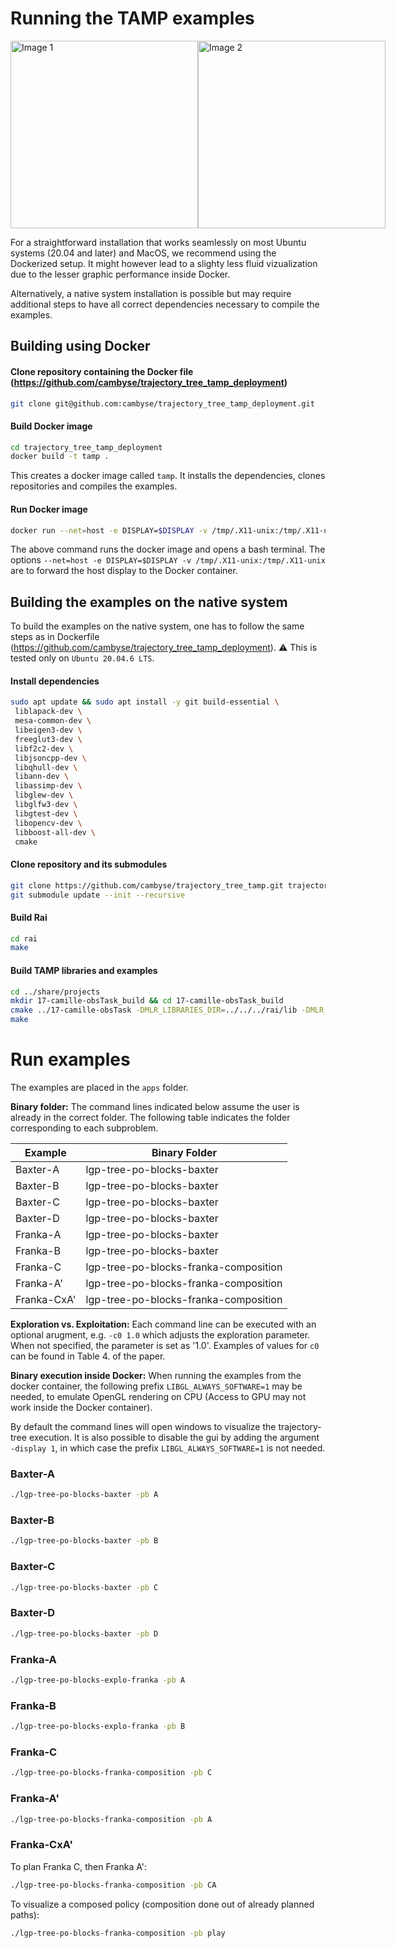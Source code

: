 # Running the TAMP examples

<div style="display: flex; justify-content: space-between; align-items: center;">
  <img src="doc/start-0.png" alt="Image 1" width="300">
  <img src="doc/franka_init.png" alt="Image 2" width="300">
</div>

For a straightforward installation that works seamlessly on most Ubuntu systems (20.04 and later) and MacOS, we recommend using the Dockerized setup. It might however lead to a slighty less fluid vizualization due to the lesser graphic performance inside Docker.

Alternatively, a native system installation is possible but may require additional steps to have all correct dependencies necessary to compile the examples.

## Building using Docker
#### Clone repository containing the Docker file (https://github.com/cambyse/trajectory_tree_tamp_deployment)

```bash
git clone git@github.com:cambyse/trajectory_tree_tamp_deployment.git
```


#### Build Docker image

```bash
cd trajectory_tree_tamp_deployment
docker build -t tamp .
```

This creates a docker image called `tamp`. It installs the dependencies, clones repositories and compiles the examples. 


#### Run Docker image

```bash
docker run --net=host -e DISPLAY=$DISPLAY -v /tmp/.X11-unix:/tmp/.X11-unix -it tamp /bin/bash
```

The above command runs the docker image and opens a bash terminal. The options `--net=host -e DISPLAY=$DISPLAY -v /tmp/.X11-unix:/tmp/.X11-unix` are to forward the host display to the Docker container.

## Building the examples on the native system

To build the examples on the native system, one has to follow the same steps as in Dockerfile (https://github.com/cambyse/trajectory_tree_tamp_deployment). ⚠️ This is tested only on `Ubuntu 20.04.6 LTS`.

#### Install dependencies

```bash
sudo apt update && sudo apt install -y git build-essential \
 liblapack-dev \
 mesa-common-dev \
 libeigen3-dev \
 freeglut3-dev \
 libf2c2-dev \
 libjsoncpp-dev \
 libqhull-dev \
 libann-dev \
 libassimp-dev \
 libglew-dev \
 libglfw3-dev \
 libgtest-dev \
 libopencv-dev \
 libboost-all-dev \
 cmake
```

#### Clone repository and its submodules
```bash
git clone https://github.com/cambyse/trajectory_tree_tamp.git trajectory_tree_tamp && cd trajectory_tree_tamp
git submodule update --init --recursive
```

#### Build Rai

```bash
cd rai
make
```

#### Build TAMP libraries and examples

```bash
cd ../share/projects
mkdir 17-camille-obsTask_build && cd 17-camille-obsTask_build
cmake ../17-camille-obsTask -DMLR_LIBRARIES_DIR=../../../rai/lib -DMLR_INCLUDE_DIR=../../../rai/rai -DCMAKE_BUILD_TYPE=Release
make
```

# Run examples
The examples are placed in the `apps` folder.

**Binary folder:** The command lines indicated below assume the user is already in the correct folder. The following table indicates the folder corresponding to each subproblem.

| Example      | Binary Folder                         |
|--------------|---------------------------------------|
| Baxter-A     | lgp-tree-po-blocks-baxter             |
| Baxter-B     | lgp-tree-po-blocks-baxter             |
| Baxter-C     | lgp-tree-po-blocks-baxter             |
| Baxter-D     | lgp-tree-po-blocks-baxter             |
| Franka-A     | lgp-tree-po-blocks-baxter             |
| Franka-B     | lgp-tree-po-blocks-baxter             |
| Franka-C     | lgp-tree-po-blocks-franka-composition |
| Franka-A'    | lgp-tree-po-blocks-franka-composition |
| Franka-CxA'  | lgp-tree-po-blocks-franka-composition |

**Exploration vs. Exploitation:** Each command line can be executed with an optional arugment, e.g. `-c0 1.0` which adjusts the exploration parameter. When not specified, the parameter is set as '1.0'. Examples of values for `c0` can be found in Table 4. of the paper.


**Binary execution inside Docker:** When running the examples from the docker container, the following prefix `LIBGL_ALWAYS_SOFTWARE=1` may be needed, to emulate OpenGL rendering on CPU (Access to GPU may not work inside the Docker container).

By default the command lines will open windows to visualize the trajectory-tree execution. It is also possible to disable the gui by adding the argument `-display 1`, in which case the prefix `LIBGL_ALWAYS_SOFTWARE=1` is not needed.

### Baxter-A
```bash
./lgp-tree-po-blocks-baxter -pb A
```


### Baxter-B
```bash
./lgp-tree-po-blocks-baxter -pb B
```

### Baxter-C
```bash
./lgp-tree-po-blocks-baxter -pb C
```

### Baxter-D
```bash
./lgp-tree-po-blocks-baxter -pb D
```

### Franka-A
```bash
./lgp-tree-po-blocks-explo-franka -pb A
```

### Franka-B
```bash
./lgp-tree-po-blocks-explo-franka -pb B
```

### Franka-C
```bash
./lgp-tree-po-blocks-franka-composition -pb C
```

### Franka-A'
```bash
./lgp-tree-po-blocks-franka-composition -pb A
```

### Franka-CxA'
To plan Franka C, then Franka A':
```bash
./lgp-tree-po-blocks-franka-composition -pb CA
```

To visualize a composed policy (composition done out of already planned paths):
```bash
./lgp-tree-po-blocks-franka-composition -pb play
```

